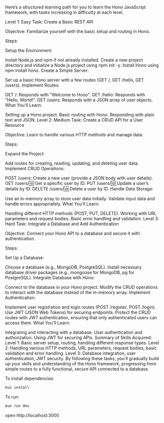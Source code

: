 Here’s a structured learning path for you to learn the Hono JavaScript framework, with tasks increasing in difficulty at each level.

Level 1: Easy
Task: Create a Basic REST API

Objective: Familiarize yourself with the basic setup and routing in Hono.

Steps:

Setup the Environment:

Install Node.js and npm if not already installed.
Create a new project directory and initialize a Node.js project using npm init -y.
Install Hono using npm install hono.
Create a Simple Server:

Set up a basic Hono server with a few routes (GET /, GET /hello, GET /users).
Implement Routes:

GET /: Responds with "Welcome to Hono".
GET /hello: Responds with "Hello, World!".
GET /users: Responds with a JSON array of user objects.
What You'll Learn:

Setting up a Hono project.
Basic routing with Hono.
Responding with plain text and JSON.
Level 2: Medium
Task: Create a CRUD API for a User Resource

Objective: Learn to handle various HTTP methods and manage data.

Steps:

Expand the Project:

Add routes for creating, reading, updating, and deleting user data.
Implement CRUD Operations:

POST /users: Create a new user (provide a JSON body with user details).
GET /users/:id: Get a specific user by ID.
PUT /users/:id: Update a user’s details by ID.
DELETE /users/:id: Delete a user by ID.
Handle Data Storage:

Use an in-memory array to store user data initially.
Validate input data and handle errors appropriately.
What You'll Learn:

Handling different HTTP methods (POST, PUT, DELETE).
Working with URL parameters and request bodies.
Basic error handling and validation.
Level 3: Hard
Task: Integrate a Database and Add Authentication

Objective: Connect your Hono API to a database and secure it with authentication.

Steps:

Set Up a Database:

Choose a database (e.g., MongoDB, PostgreSQL).
Install necessary database driver packages (e.g., mongoose for MongoDB, pg for PostgreSQL).
Integrate Database with Hono:

Connect to the database in your Hono project.
Modify the CRUD operations to interact with the database instead of the in-memory array.
Implement Authentication:

Implement user registration and login routes (POST /register, POST /login).
Use JWT (JSON Web Tokens) for securing endpoints.
Protect the CRUD routes with JWT authentication, ensuring that only authenticated users can access them.
What You'll Learn:

Integrating and interacting with a database.
User authentication and authorization.
Using JWT for securing APIs.
Summary of Skills Acquired:
Level 1: Basic server setup, routing, handling different response types.
Level 2: Handling various HTTP methods, URL parameters, request bodies, basic validation and error handling.
Level 3: Database integration, user authentication, JWT security.
By following these tasks, you'll gradually build up your skills and understanding of the Hono framework, progressing from simple routes to a fully functional, secure API connected to a database.

To install dependencies:
```sh
bun install
```

To run:
```sh
bun run dev
```

open http://localhost:3000
